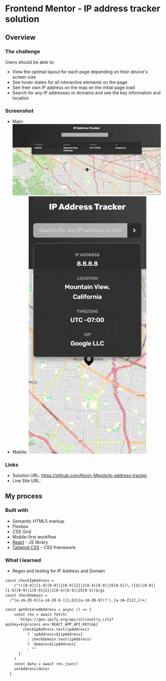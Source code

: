# Frontend Mentor - IP address tracker solution

## Overview

### The challenge

Users should be able to:

- View the optimal layout for each page depending on their device's screen size
- See hover states for all interactive elements on the page
- See their own IP address on the map on the initial page load
- Search for any IP addresses or domains and see the key information and location

### Screenshot

- Main: ![./src/screenshots/desktop.png](./src/screenshots/desktop.png)
- Mobile: ![./src/screenshots/mobile.png](./src/screenshots/mobile.png)

### Links

- Solution URL: https://github.com/Kevin-Mwole/ip-address-tracker
- Live Site URL: 


## My process

### Built with

- Semantic HTML5 markup
- Flexbox
- CSS Grid
- Mobile-first workflow
- [React](https://reactjs.org/) - JS library
- [Tailwind CSS](https://tailwindcss.com/docs/installation/using-postcss) - CSS framework

### What I learned

- Regex and testing for IP Address and Domain
```
const checkIpAddress =
    /^(([0-9]|[1-9][0-9]|1[0-9]{2}|2[0-4][0-9]|25[0-5])\.){3}([0-9]|[1-9][0-9]|1[0-9]{2}|2[0-4][0-9]|25[0-5])$/gi
const checkDomain =
  /^[a-zA-Z0-9][a-zA-Z0-9-]{1,61}[a-zA-Z0-9](?:\.[a-zA-Z]{2,})+/
```
```
const getEnteredAddress = async () => {
    const res = await fetch(
      `https://geo.ipify.org/api/v2/country,city?apiKey=${process.env.REACT_APP_API_KEY}&${
        checkIpAddress.test(ipAddress)
          ? `ipAddress=${ipAddress}`
          : checkDomain.test(ipAddress)
          ? `domain=${ipAddress}`
          : ""
      }`
    )
    const data = await res.json()
    setAddress(data) 
  }
```
